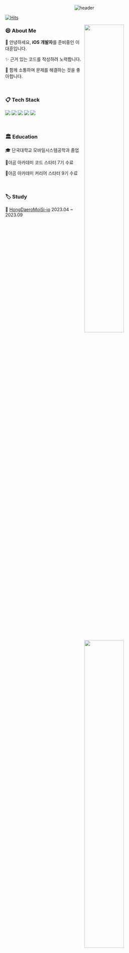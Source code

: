 <div align="center">
  
  ![header](https://capsule-render.vercel.app/api?type=waving&color=auto&height=300&section=header&text=Hoon94&fontSize=90&animation=fadeIn&fontAlignY=38&desc=Thank%20you%20for%20visiting%20my%20github.&descAlignY=51&descAlign=62)
</div>

[![Hits](https://hits.seeyoufarm.com/api/count/incr/badge.svg?url=https%3A%2F%2Fgithub.com%2FHoon94%2Fhit-counter&count_bg=%2379C83D&title_bg=%23555555&icon=&icon_color=%23E7E7E7&title=hits&edge_flat=false)](https://hits.seeyoufarm.com)

<img align="right" width="50%" src="https://github-readme-stats.vercel.app/api?username=Hoon94&show_icons=true&theme=dracula&hide="/>
<img align="right" width="50%" src="https://github-readme-stats.vercel.app/api/top-langs/?username=Hoon94&theme=dracula&exclude_repo=Computer-Science-Engineering&layout=compact&langs_count=6"/></a>
<img align="right" width="50%" src="http://mazassumnida.wtf/api/pastel/generate_badge?boj=dleognsdl1"/></a>

<div align="left" width="60%">
  
### 😄 About Me

🌱 안녕하세요, **iOS 개발자**를 준비중인 이대훈입니다. <br>

✨ 근거 있는 코드를 작성하려 노력합니다. <br>

🎁 함께 소통하며 문제를 해결하는 것을 좋아합니다. <br>

<br>

### 📋 Tech Stack
<img src="https://img.shields.io/badge/Swift-F05138?style=flat-square&logo=Swift&logoColor=white"/> <img src="https://img.shields.io/badge/iOS-000000?style=flat-square&logo=Apple&logoColor=white"/> <img src="https://img.shields.io/badge/XCode-147EFB?style=flat-square&logo=xcode&logoColor=white"/> <img src="https://img.shields.io/badge/GitHub-181717?style=flat-square&logo=github&logoColor=white"/> <img src="https://img.shields.io/badge/Git-F05032?style=flat-square&logo=Git&logoColor=white"/>

<br>

### 🏛 Education
 🎓 단국대학교 모바일시스템공학과 졸업 <br>
 
 🐻야곰 아카데미 코드 스타터 7기 수료 <br>
 
 🐻야곰 아카데미 커리어 스타터 9기 수료 <br>

<br>

### 🏷 Study
🐻 [HongDaeroMoiSi-jo](https://github.com/HongDaeroMoiSi-jo/weekendStudy) 2023.04 ~ 2023.09

</div>

<!--
**Hoon94/Hoon94** is a ✨ _special_ ✨ repository because its `README.md` (this file) appears on your GitHub profile.

Here are some ideas to get you started:

- 🔭 I’m currently working on ...
- 🌱 I’m currently learning ...
- 👯 I’m looking to collaborate on ...
- 🤔 I’m looking for help with ...
- 💬 Ask me about ...
- 📫 How to reach me: ...
- 😄 Pronouns: ...
- ⚡ Fun fact: ...
-->
